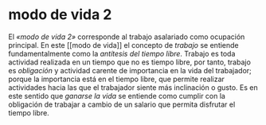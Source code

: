 # modo de vida 2
El *«modo de vida 2»* corresponde al trabajo asalariado como ocupación principal. En este [[modo de vida]] el concepto de *trabajo* se entiende fundamentalmente como la *antítesis del tiempo libre*. Trabajo es toda actividad realizada en un tiempo que no es tiempo libre, por tanto, trabajo es *obligación* y actividad carente de importancia en la vida del trabajador; porque la importancia está en el tiempo libre, que permite realizar actividades hacia las que el trabajador siente más inclinación o gusto. Es en este sentido que *ganarse la vida* se entiende como cumplir con la obligación de trabajar a cambio de un salario que permita disfrutar el tiempo libre.